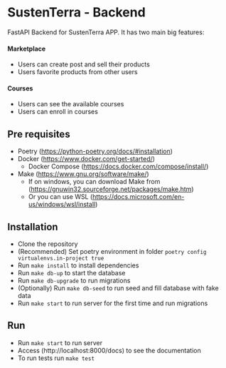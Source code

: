 # SustenTerra - Backend

FastAPI Backend for SustenTerra APP.
It has two main big features:

#### Marketplace

- Users can create post and sell their products
- Users favorite products from other users

#### Courses

- Users can see the available courses
- Users can enroll in courses

## Pre requisites

- Poetry (https://python-poetry.org/docs/#installation)
- Docker (https://www.docker.com/get-started/)
  - Docker Compose (https://docs.docker.com/compose/install/)
- Make (https://www.gnu.org/software/make/)
  - If on windows, you can download Make from (https://gnuwin32.sourceforge.net/packages/make.htm)
  - Or you can use WSL (https://docs.microsoft.com/en-us/windows/wsl/install)

## Installation

- Clone the repository
- (Recommended) Set poetry environment in folder `poetry config virtualenvs.in-project true`
- Run `make install` to install dependencies
- Run `make db-up` to start the database
- Run `make db-upgrade` to run migrations
- (Optionally) Run `make db-seed` to run seed and fill database with fake data
- Run `make start` to run server for the first time and run migrations

## Run

- Run `make start` to run server
- Access (http://localhost:8000/docs) to see the documentation
- To run tests run `make test`
